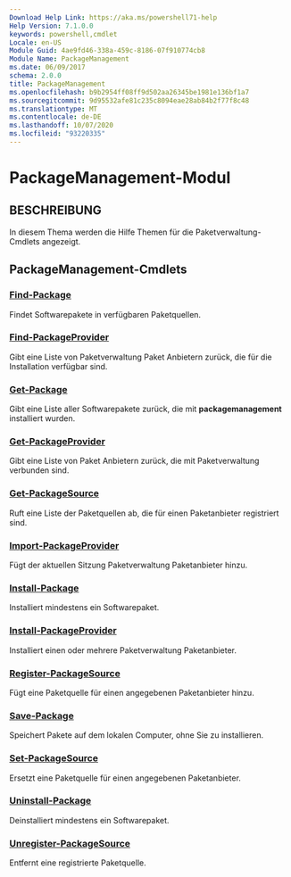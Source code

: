 ```yaml
---
Download Help Link: https://aka.ms/powershell71-help
Help Version: 7.1.0.0
keywords: powershell,cmdlet
Locale: en-US
Module Guid: 4ae9fd46-338a-459c-8186-07f910774cb8
Module Name: PackageManagement
ms.date: 06/09/2017
schema: 2.0.0
title: PackageManagement
ms.openlocfilehash: b9b2954ff08ff9d502aa26345be1981e136bf1a7
ms.sourcegitcommit: 9d95532afe81c235c8094eae28ab84b2f77f8c48
ms.translationtype: MT
ms.contentlocale: de-DE
ms.lasthandoff: 10/07/2020
ms.locfileid: "93220335"
---
```

# PackageManagement-Modul

## BESCHREIBUNG

In diesem Thema werden die Hilfe Themen für die Paketverwaltung-Cmdlets angezeigt.

## PackageManagement-Cmdlets

### [Find-Package](Find-Package.md)
Findet Softwarepakete in verfügbaren Paketquellen.

### [Find-PackageProvider](Find-PackageProvider.md)
Gibt eine Liste von Paketverwaltung Paket Anbietern zurück, die für die Installation verfügbar sind.

### [Get-Package](Get-Package.md)
Gibt eine Liste aller Softwarepakete zurück, die mit **packagemanagement** installiert wurden.

### [Get-PackageProvider](Get-PackageProvider.md)
Gibt eine Liste von Paket Anbietern zurück, die mit Paketverwaltung verbunden sind.

### [Get-PackageSource](Get-PackageSource.md)
Ruft eine Liste der Paketquellen ab, die für einen Paketanbieter registriert sind.

### [Import-PackageProvider](Import-PackageProvider.md)
Fügt der aktuellen Sitzung Paketverwaltung Paketanbieter hinzu.

### [Install-Package](Install-Package.md)
Installiert mindestens ein Softwarepaket.

### [Install-PackageProvider](Install-PackageProvider.md)
Installiert einen oder mehrere Paketverwaltung Paketanbieter.

### [Register-PackageSource](Register-PackageSource.md)
Fügt eine Paketquelle für einen angegebenen Paketanbieter hinzu.

### [Save-Package](Save-Package.md)
Speichert Pakete auf dem lokalen Computer, ohne Sie zu installieren.

### [Set-PackageSource](Set-PackageSource.md)
Ersetzt eine Paketquelle für einen angegebenen Paketanbieter.

### [Uninstall-Package](Uninstall-Package.md)
Deinstalliert mindestens ein Softwarepaket.

### [Unregister-PackageSource](Unregister-PackageSource.md)
Entfernt eine registrierte Paketquelle.

